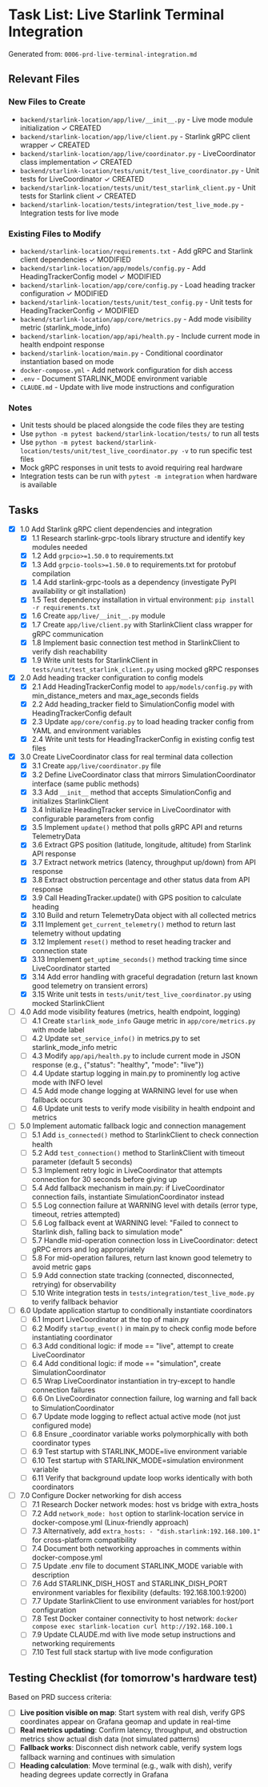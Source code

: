 # Task List: Live Starlink Terminal Integration

Generated from: `0006-prd-live-terminal-integration.md`

## Relevant Files

### New Files to Create

- `backend/starlink-location/app/live/__init__.py` - Live mode module initialization ✓ CREATED
- `backend/starlink-location/app/live/client.py` - Starlink gRPC client wrapper ✓ CREATED
- `backend/starlink-location/app/live/coordinator.py` - LiveCoordinator class implementation ✓ CREATED
- `backend/starlink-location/tests/unit/test_live_coordinator.py` - Unit tests for LiveCoordinator ✓ CREATED
- `backend/starlink-location/tests/unit/test_starlink_client.py` - Unit tests for Starlink client ✓ CREATED
- `backend/starlink-location/tests/integration/test_live_mode.py` - Integration tests for live mode

### Existing Files to Modify

- `backend/starlink-location/requirements.txt` - Add gRPC and Starlink client dependencies ✓ MODIFIED
- `backend/starlink-location/app/models/config.py` - Add HeadingTrackerConfig model ✓ MODIFIED
- `backend/starlink-location/app/core/config.py` - Load heading tracker configuration ✓ MODIFIED
- `backend/starlink-location/tests/unit/test_config.py` - Unit tests for HeadingTrackerConfig ✓ MODIFIED
- `backend/starlink-location/app/core/metrics.py` - Add mode visibility metric (starlink_mode_info)
- `backend/starlink-location/app/api/health.py` - Include current mode in health endpoint response
- `backend/starlink-location/main.py` - Conditional coordinator instantiation based on mode
- `docker-compose.yml` - Add network configuration for dish access
- `.env` - Document STARLINK_MODE environment variable
- `CLAUDE.md` - Update with live mode instructions and configuration

### Notes

- Unit tests should be placed alongside the code files they are testing
- Use `python -m pytest backend/starlink-location/tests/` to run all tests
- Use `python -m pytest backend/starlink-location/tests/unit/test_live_coordinator.py -v` to run specific test files
- Mock gRPC responses in unit tests to avoid requiring real hardware
- Integration tests can be run with `pytest -m integration` when hardware is available

## Tasks

- [x] 1.0 Add Starlink gRPC client dependencies and integration
  - [x] 1.1 Research starlink-grpc-tools library structure and identify key modules needed
  - [x] 1.2 Add `grpcio>=1.50.0` to requirements.txt
  - [x] 1.3 Add `grpcio-tools>=1.50.0` to requirements.txt for protobuf compilation
  - [x] 1.4 Add starlink-grpc-tools as a dependency (investigate PyPI availability or git installation)
  - [x] 1.5 Test dependency installation in virtual environment: `pip install -r requirements.txt`
  - [x] 1.6 Create `app/live/__init__.py` module
  - [x] 1.7 Create `app/live/client.py` with StarlinkClient class wrapper for gRPC communication
  - [x] 1.8 Implement basic connection test method in StarlinkClient to verify dish reachability
  - [x] 1.9 Write unit tests for StarlinkClient in `tests/unit/test_starlink_client.py` using mocked gRPC responses

- [x] 2.0 Add heading tracker configuration to config models
  - [x] 2.1 Add HeadingTrackerConfig model to `app/models/config.py` with min_distance_meters and max_age_seconds fields
  - [x] 2.2 Add heading_tracker field to SimulationConfig model with HeadingTrackerConfig default
  - [x] 2.3 Update `app/core/config.py` to load heading tracker config from YAML and environment variables
  - [x] 2.4 Write unit tests for HeadingTrackerConfig in existing config test files

- [x] 3.0 Create LiveCoordinator class for real terminal data collection
  - [x] 3.1 Create `app/live/coordinator.py` file
  - [x] 3.2 Define LiveCoordinator class that mirrors SimulationCoordinator interface (same public methods)
  - [x] 3.3 Add `__init__` method that accepts SimulationConfig and initializes StarlinkClient
  - [x] 3.4 Initialize HeadingTracker service in LiveCoordinator with configurable parameters from config
  - [x] 3.5 Implement `update()` method that polls gRPC API and returns TelemetryData
  - [x] 3.6 Extract GPS position (latitude, longitude, altitude) from Starlink API response
  - [x] 3.7 Extract network metrics (latency, throughput up/down) from API response
  - [x] 3.8 Extract obstruction percentage and other status data from API response
  - [x] 3.9 Call HeadingTracker.update() with GPS position to calculate heading
  - [x] 3.10 Build and return TelemetryData object with all collected metrics
  - [x] 3.11 Implement `get_current_telemetry()` method to return last telemetry without updating
  - [x] 3.12 Implement `reset()` method to reset heading tracker and connection state
  - [x] 3.13 Implement `get_uptime_seconds()` method tracking time since LiveCoordinator started
  - [x] 3.14 Add error handling with graceful degradation (return last known good telemetry on transient errors)
  - [x] 3.15 Write unit tests in `tests/unit/test_live_coordinator.py` using mocked StarlinkClient

- [ ] 4.0 Add mode visibility features (metrics, health endpoint, logging)
  - [ ] 4.1 Create `starlink_mode_info` Gauge metric in `app/core/metrics.py` with mode label
  - [ ] 4.2 Update `set_service_info()` in metrics.py to set starlink_mode_info metric
  - [ ] 4.3 Modify `app/api/health.py` to include current mode in JSON response (e.g., {"status": "healthy", "mode": "live"})
  - [ ] 4.4 Update startup logging in main.py to prominently log active mode with INFO level
  - [ ] 4.5 Add mode change logging at WARNING level for use when fallback occurs
  - [ ] 4.6 Update unit tests to verify mode visibility in health endpoint and metrics

- [ ] 5.0 Implement automatic fallback logic and connection management
  - [ ] 5.1 Add `is_connected()` method to StarlinkClient to check connection health
  - [ ] 5.2 Add `test_connection()` method to StarlinkClient with timeout parameter (default 5 seconds)
  - [ ] 5.3 Implement retry logic in LiveCoordinator that attempts connection for 30 seconds before giving up
  - [ ] 5.4 Add fallback mechanism in main.py: if LiveCoordinator connection fails, instantiate SimulationCoordinator instead
  - [ ] 5.5 Log connection failure at WARNING level with details (error type, timeout, retries attempted)
  - [ ] 5.6 Log fallback event at WARNING level: "Failed to connect to Starlink dish, falling back to simulation mode"
  - [ ] 5.7 Handle mid-operation connection loss in LiveCoordinator: detect gRPC errors and log appropriately
  - [ ] 5.8 For mid-operation failures, return last known good telemetry to avoid metric gaps
  - [ ] 5.9 Add connection state tracking (connected, disconnected, retrying) for observability
  - [ ] 5.10 Write integration tests in `tests/integration/test_live_mode.py` to verify fallback behavior

- [ ] 6.0 Update application startup to conditionally instantiate coordinators
  - [ ] 6.1 Import LiveCoordinator at the top of main.py
  - [ ] 6.2 Modify `startup_event()` in main.py to check config mode before instantiating coordinator
  - [ ] 6.3 Add conditional logic: if mode == "live", attempt to create LiveCoordinator
  - [ ] 6.4 Add conditional logic: if mode == "simulation", create SimulationCoordinator
  - [ ] 6.5 Wrap LiveCoordinator instantiation in try-except to handle connection failures
  - [ ] 6.6 On LiveCoordinator connection failure, log warning and fall back to SimulationCoordinator
  - [ ] 6.7 Update mode logging to reflect actual active mode (not just configured mode)
  - [ ] 6.8 Ensure _coordinator variable works polymorphically with both coordinator types
  - [ ] 6.9 Test startup with STARLINK_MODE=live environment variable
  - [ ] 6.10 Test startup with STARLINK_MODE=simulation environment variable
  - [ ] 6.11 Verify that background update loop works identically with both coordinators

- [ ] 7.0 Configure Docker networking for dish access
  - [ ] 7.1 Research Docker network modes: host vs bridge with extra_hosts
  - [ ] 7.2 Add `network_mode: host` option to starlink-location service in docker-compose.yml (Linux-friendly approach)
  - [ ] 7.3 Alternatively, add `extra_hosts: - "dish.starlink:192.168.100.1"` for cross-platform compatibility
  - [ ] 7.4 Document both networking approaches in comments within docker-compose.yml
  - [ ] 7.5 Update .env file to document STARLINK_MODE variable with description
  - [ ] 7.6 Add STARLINK_DISH_HOST and STARLINK_DISH_PORT environment variables for flexibility (defaults: 192.168.100.1:9200)
  - [ ] 7.7 Update StarlinkClient to use environment variables for host/port configuration
  - [ ] 7.8 Test Docker container connectivity to host network: `docker compose exec starlink-location curl http://192.168.100.1`
  - [ ] 7.9 Update CLAUDE.md with live mode setup instructions and networking requirements
  - [ ] 7.10 Test full stack startup with live mode configuration

## Testing Checklist (for tomorrow's hardware test)

Based on PRD success criteria:

- [ ] **Live position visible on map**: Start system with real dish, verify GPS coordinates appear on Grafana geomap and update in real-time
- [ ] **Real metrics updating**: Confirm latency, throughput, and obstruction metrics show actual dish data (not simulated patterns)
- [ ] **Fallback works**: Disconnect dish network cable, verify system logs fallback warning and continues with simulation
- [ ] **Heading calculation**: Move terminal (e.g., walk with dish), verify heading degrees update correctly in Grafana
